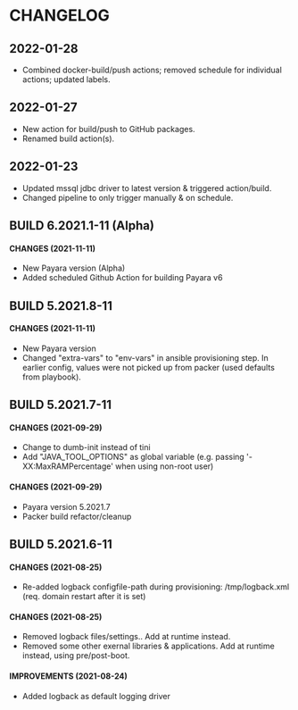 # CHANGELOG

## 2022-01-28
  * Combined docker-build/push actions; removed schedule for individual actions; updated labels.

## 2022-01-27
  * New action for build/push to GitHub packages.
  * Renamed build action(s).

## 2022-01-23
  * Updated mssql jdbc driver to latest version & triggered action/build.
  * Changed pipeline to only trigger manually & on schedule.

## BUILD 6.2021.1-11 (Alpha)
#### CHANGES (2021-11-11)
  * New Payara version (Alpha)
  * Added scheduled Github Action for building Payara v6

## BUILD 5.2021.8-11
#### CHANGES (2021-11-11)
  * New Payara version
  * Changed "extra-vars" to "env-vars" in ansible provisioning step. In earlier config, values were not picked up from packer (used defaults from playbook).

## BUILD 5.2021.7-11
#### CHANGES (2021-09-29)
  * Change to dumb-init instead of tini
  * Add "JAVA_TOOL_OPTIONS" as global variable (e.g. passing '-XX:MaxRAMPercentage' when using non-root user)
#### CHANGES (2021-09-29)
  * Payara version 5.2021.7
  * Packer build refactor/cleanup

## BUILD 5.2021.6-11
#### CHANGES (2021-08-25)
  * Re-added logback configfile-path during provisioning: /tmp/logback.xml (req. domain restart after it is set)
#### CHANGES (2021-08-25)
  * Removed logback files/settings.. Add at runtime instead.
  * Removed some other exernal libraries & applications. Add at runtime instead, using pre/post-boot.
#### IMPROVEMENTS (2021-08-24)
  * Added logback as default logging driver
